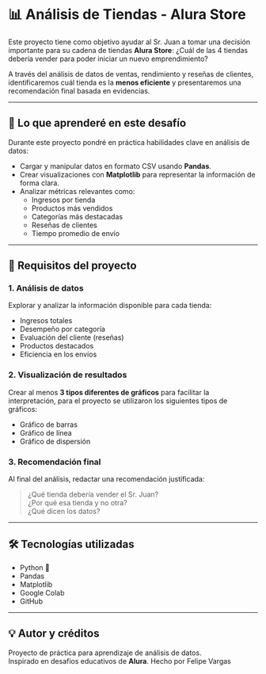 # 📊 Análisis de Tiendas - Alura Store

Este proyecto tiene como objetivo ayudar al Sr. Juan a tomar una decisión importante para su cadena de tiendas **Alura Store**: ¿Cuál de las 4 tiendas debería vender para poder iniciar un nuevo emprendimiento?

A través del análisis de datos de ventas, rendimiento y reseñas de clientes, identificaremos cuál tienda es la **menos eficiente** y presentaremos una recomendación final basada en evidencias.

---

## 🧠 Lo que aprenderé en este desafío

Durante este proyecto pondré en práctica habilidades clave en análisis de datos:

- Cargar y manipular datos en formato CSV usando **Pandas**.
- Crear visualizaciones con **Matplotlib** para representar la información de forma clara.
- Analizar métricas relevantes como:
  - Ingresos por tienda
  - Productos más vendidos
  - Categorías más destacadas
  - Reseñas de clientes
  - Tiempo promedio de envío

---

## 📌 Requisitos del proyecto

### 1. Análisis de datos

Explorar y analizar la información disponible para cada tienda:
- Ingresos totales
- Desempeño por categoría
- Evaluación del cliente (reseñas)
- Productos destacados
- Eficiencia en los envíos

### 2. Visualización de resultados

Crear al menos **3 tipos diferentes de gráficos** para facilitar la interpretación, para el proyecto se utilizaron los siguientes tipos de gráficos:
- Gráfico de barras
- Gráfico de línea
- Gráfico de dispersión


### 3. Recomendación final

Al final del análisis, redactar una recomendación justificada:
> ¿Qué tienda debería vender el Sr. Juan?  
> ¿Por qué esa tienda y no otra?  
> ¿Qué dicen los datos?

---

## 🛠 Tecnologías utilizadas

- Python 🐍
- Pandas
- Matplotlib
- Google Colab
- GitHub


---

## 💡 Autor y créditos

Proyecto de práctica para aprendizaje de análisis de datos.  
Inspirado en desafíos educativos de **Alura**.
Hecho por Felipe Vargas



